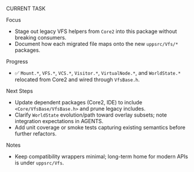 CURRENT TASK

Focus
- Stage out legacy VFS helpers from `Core2` into this package without breaking consumers.
- Document how each migrated file maps onto the new `uppsrc/Vfs/*` packages.

Progress
- ✅ `Mount.*`, `VFS.*`, `VCS.*`, `Visitor.*`, `VirtualNode.*`, and `WorldState.*` relocated from Core2 and wired through `VfsBase.h`.

Next Steps
- Update dependent packages (Core2, IDE) to include `<Core/VfsBase/VfsBase.h>` and prune legacy includes.
- Clarify `WorldState` evolution/path toward overlay subsets; note integration expectations in AGENTS.
- Add unit coverage or smoke tests capturing existing semantics before further refactors.

Notes
- Keep compatibility wrappers minimal; long-term home for modern APIs is under `uppsrc/Vfs`.

